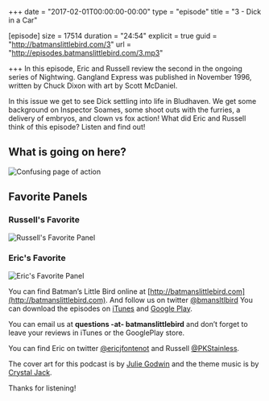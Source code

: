 +++
date = "2017-02-01T00:00:00-00:00"
type = "episode"
title = "3 - Dick in a Car"

[episode]
  size = 17514
  duration = "24:54"
  explicit = true
  guid = "http://batmanslittlebird.com/3"
  url = "http://episodes.batmanslittlebird.com/3.mp3"

+++
In this episode, Eric and Russell review the second in the ongoing series of Nightwing. Gangland Express was
published in November 1996, written by Chuck Dixon with art by Scott McDaniel.

In this issue we get to see Dick settling into life in Bludhaven. We get some background on Inspector Soames,
some shoot outs with the furries, a delivery of embryos, and clown vs fox action!  What did Eric and Russell think of
this episode? Listen and find out!

## What is going on here?
![Confusing page of action](/images/3/what.png)

## Favorite Panels

### Russell's Favorite

![Russell's Favorite Panel](/images/3/russells.png)

### Eric's Favorite

![Eric's Favorite Panel](/images/3/erics.jpg)

You can find Batman’s Little Bird online at
[http://batmanslittlebird.com](http://batmanslittlebird.com). And follow us on
twitter [@bmansltlbird](http://twitter.com/bmansltlbird) You can download the
episodes on
[iTunes](https://itunes.apple.com/us/podcast/batmans-little-bird/id1173274296?mt=2)
and
[Google Play](https://goo.gl/app/playmusic?ibi=com.google.PlayMusic&isi=691797987&ius=googleplaymusic&link=https://play.google.com/music/m/Ic3gvtapomsajetb5vrw5wys32i?t%3DBatman%27s_Little_Bird).

You can email us at <strong>questions -at- batmanslittlebird</strong> and don’t forget to
leave your reviews in iTunes or the GooglePlay store.

You can find Eric on twitter [@ericjfontenot](http://twitter.com/ericjfontenot)
and Russell [@PKStainless](http://twitter.com/pkstainless).

The cover art for this podcast is by
[Julie Godwin](http://www.jgodwindraws.com/) and the theme music is by
[Crystal Jack](http://soundcloud.com/crystaljack).

Thanks for listening!


